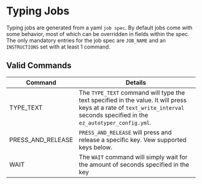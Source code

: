 # Typing Jobs

Typing jobs are generated from a yaml `job spec`. By default jobs come with some behavior, most of which can be
overridden in fields within the spec. The only mandatory entries for the job spec are `JOB_NAME` and an `INSTRUCTIONS`
set with at least 1 command.

## Valid Commands

| Command           | Details                                                                                                                                                                      |
|-------------------|------------------------------------------------------------------------------------------------------------------------------------------------------------------------------|
| TYPE_TEXT         | The `TYPE_TEXT` command will type the text specified in the value. It will press keys at a rate of `text_write_interval` seconds specified in the `ez_autotyper_config.yml`. |
| PRESS_AND_RELEASE | `PRESS_AND_RELEASE` will press and release a specific key. Vew supported keys below.                                                                                         |
| WAIT              | The `WAIT` command will simply wait for the amount of seconds specified in the key                                                                                           |
